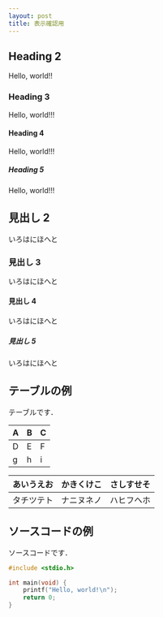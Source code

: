 ```yaml
---
layout: post
title: 表示確認用
---
```


## Heading 2

Hello, world!!

### Heading 3

Hello, world!!!

#### Heading 4

Hello, world!!!

##### Heading 5

Hello, world!!!

## 見出し 2

いろはにほへと

### 見出し 3

いろはにほへと

#### 見出し 4

いろはにほへと

##### 見出し 5

いろはにほへと

## テーブルの例

テーブルです．

A|B|C
--|--|--
D|E|F
g|h|i

あいうえお|かきくけこ|さしすせそ
--|--|--
タチツテト|ナニヌネノ|ハヒフヘホ

## ソースコードの例

ソースコードです．

```c
#include <stdio.h>

int main(void) {
    printf("Hello, world!\n");
    return 0;
}
```
